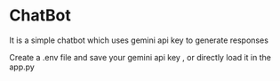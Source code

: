 # ChatBot

It is a simple chatbot which uses gemini api key to generate responses

Create a .env file and save your gemini api key , or directly load it in the app.py

